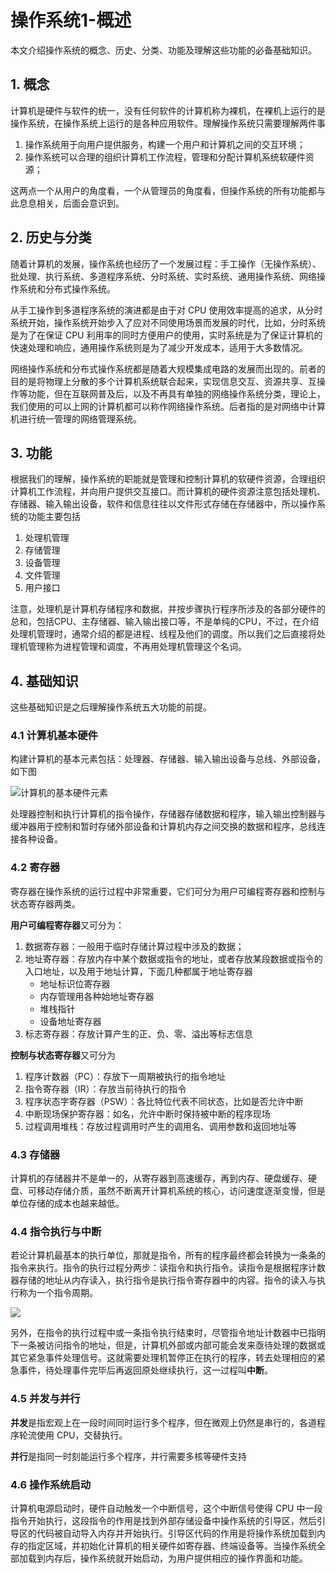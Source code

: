 # 操作系统1-概述


本文介绍操作系统的概念、历史、分类、功能及理解这些功能的必备基础知识。

<!--more-->

## 1. 概念

计算机是硬件与软件的统一，没有任何软件的计算机称为裸机，在裸机上运行的是操作系统，在操作系统上运行的是各种应用软件。理解操作系统只需要理解两件事

1. 操作系统用于向用户提供服务，构建一个用户和计算机之间的交互环境；
2. 操作系统可以合理的组织计算机工作流程，管理和分配计算机系统软硬件资源；

这两点一个从用户的角度看，一个从管理员的角度看，但操作系统的所有功能都与此息息相关，后面会意识到。

## 2. 历史与分类

随着计算机的发展，操作系统也经历了一个发展过程：手工操作（无操作系统）、批处理、执行系统、多道程序系统、分时系统、实时系统、通用操作系统、网络操作系统和分布式操作系统。

从手工操作到多道程序系统的演进都是由于对 CPU 使用效率提高的追求，从分时系统开始，操作系统开始步入了应对不同使用场景而发展的时代，比如，分时系统是为了在保证 CPU 利用率的同时方便用户的使用，实时系统是为了保证计算机的快速处理和响应，通用操作系统则是为了减少开发成本，适用于大多数情况。

网络操作系统和分布式操作系统都是随着大规模集成电路的发展而出现的。前者的目的是将物理上分散的多个计算机系统联合起来，实现信息交互、资源共享、互操作等功能，但在互联网普及后，以及不再具有单独的网络操作系统分类，理论上，我们使用的可以上网的计算机都可以称作网络操作系统。后者指的是对网络中计算机进行统一管理的网络管理系统。

## 3. 功能

根据我们的理解，操作系统的职能就是管理和控制计算机的软硬件资源，合理组织计算机工作流程，并向用户提供交互接口。而计算机的硬件资源注意包括处理机、存储器、输入输出设备，软件和信息往往以文件形式存储在存储器中，所以操作系统的功能主要包括

1. 处理机管理
2. 存储管理
3. 设备管理
4. 文件管理
5. 用户接口

注意，处理机是计算机存储程序和数据，并按步骤执行程序所涉及的各部分硬件的总和，包括CPU、主存储器、输入输出接口等，不是单纯的CPU，不过，在介绍处理机管理时，通常介绍的都是进程、线程及他们的调度。所以我们之后直接将处理机管理称为进程管理和调度，不再用处理机管理这个名词。

## 4. 基础知识

这些基础知识是之后理解操作系统五大功能的前提。

### 4.1 计算机基本硬件

构建计算机的基本元素包括：处理器、存储器、输入输出设备与总线、外部设备，如下图

![计算机的基本硬件元素](https://picped-1301226557.cos.ap-beijing.myqcloud.com/BC_20200809_%E8%AE%A1%E7%AE%97%E6%9C%BA%E7%9A%84%E5%9F%BA%E6%9C%AC%E7%A1%AC%E4%BB%B6%E5%85%83%E7%B4%A0.jpg)

处理器控制和执行计算机的指令操作，存储器存储数据和程序，输入输出控制器与缓冲器用于控制和暂时存储外部设备和计算机内存之间交换的数据和程序，总线连接各种设备。

### 4.2 寄存器

寄存器在操作系统的运行过程中非常重要，它们可分为用户可编程寄存器和控制与状态寄存器两类。

**用户可编程寄存器**又可分为：

1. 数据寄存器：一般用于临时存储计算过程中涉及的数据；
2. 地址寄存器：存放内存中某个数据或指令的地址，或者存放某段数据或指令的入口地址，以及用于地址计算，下面几种都属于地址寄存器
   - 地址标识位寄存器
   - 内存管理用各种始地址寄存器
   - 堆栈指针
   - 设备地址寄存器
3. 标志寄存器：存放计算产生的正、负、零、溢出等标志信息

**控制与状态寄存器**又可分为

1. 程序计数器（PC）：存放下一周期被执行的指令地址
2. 指令寄存器（IR）：存放当前待执行的指令
3. 程序状态字寄存器（PSW）：各比特位代表不同状态，比如是否允许中断
4. 中断现场保护寄存器：如名，允许中断时保持被中断的程序现场
5. 过程调用堆栈：存放过程调用时产生的调用名、调用参数和返回地址等

### 4.3 存储器

计算机的存储器并不是单一的，从寄存器到高速缓存，再到内存、硬盘缓存、硬盘、可移动存储介质，虽然不断离开计算机系统的核心，访问速度逐渐变慢，但是单位存储的成本也越来越低。

### 4.4 指令执行与中断

若论计算机最基本的执行单位，那就是指令，所有的程序最终都会转换为一条条的指令来执行。指令的执行过程分两步：读指令和执行指令。读指令是根据程序计数器存储的地址从内存读入，执行指令是执行指令寄存器中的内容。指令的读入与执行称为一个指令周期。

![](https://picped-1301226557.cos.ap-beijing.myqcloud.com/BC_20200809_epub_26177778_9.jfif)

另外，在指令的执行过程中或一条指令执行结束时，尽管指令地址计数器中已指明下一条被访问指令的地址，但是，计算机外部或内部可能会发来亟待处理的数据或其它紧急事件处理信号。这就需要处理机暂停正在执行的程序，转去处理相应的紧急事件，待处理事件完毕后再返回原处继续执行，这一过程叫**中断**。

### 4.5 并发与并行

**并发**是指宏观上在一段时间同时运行多个程序，但在微观上仍然是串行的，各道程序轮流使用 CPU，交替执行。

**并行**是指同一时刻能运行多个程序，并行需要多核等硬件支持

### 4.6 操作系统启动

计算机电源启动时，硬件自动触发一个中断信号，这个中断信号使得 CPU 中一段指令开始执行，这段指令的作用是找到外部存储设备中操作系统的引导区，然后引导区的代码被自动导入内存并开始执行。引导区代码的作用是将操作系统加载到内存的指定区域，并初始化计算机的相关硬件如寄存器、终端设备等。当操作系统全部加载到内存后，操作系统就开始启动，为用户提供相应的操作界面和功能。

